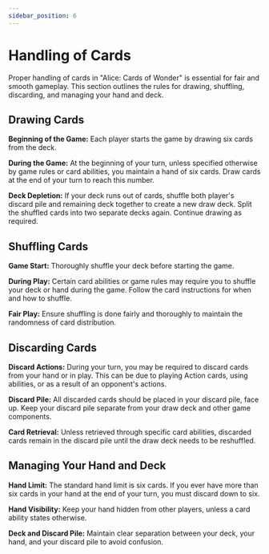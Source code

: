 ```yaml
---
sidebar_position: 6
---
```


# Handling of Cards

Proper handling of cards in "Alice: Cards of Wonder" is essential for fair and smooth gameplay. This section outlines the rules for drawing, shuffling, discarding, and managing your hand and deck.

## Drawing Cards

**Beginning of the Game:** Each player starts the game by drawing six cards from the deck.

**During the Game:** At the beginning of your turn, unless specified otherwise by game rules or card abilities, you maintain a hand of six cards. Draw cards at the end of your turn to reach this number.

**Deck Depletion:** If your deck runs out of cards, shuffle both player's discard pile and remaining deck together to create a new draw deck. Split the shuffled cards into two separate decks again. Continue drawing as required.

## Shuffling Cards

**Game Start:** Thoroughly shuffle your deck before starting the game.

**During Play:** Certain card abilities or game rules may require you to shuffle your deck or hand during the game. Follow the card instructions for when and how to shuffle.

**Fair Play:** Ensure shuffling is done fairly and thoroughly to maintain the randomness of card distribution.

## Discarding Cards

**Discard Actions:** During your turn, you may be required to discard cards from your hand or in play. This can be due to playing Action cards, using abilities, or as a result of an opponent's actions.

**Discard Pile:** All discarded cards should be placed in your discard pile, face up. Keep your discard pile separate from your draw deck and other game components.

**Card Retrieval:** Unless retrieved through specific card abilities, discarded cards remain in the discard pile until the draw deck needs to be reshuffled.

## Managing Your Hand and Deck

**Hand Limit:** The standard hand limit is six cards. If you ever have more than six cards in your hand at the end of your turn, you must discard down to six.

**Hand Visibility:** Keep your hand hidden from other players, unless a card ability states otherwise.

**Deck and Discard Pile:** Maintain clear separation between your deck, your hand, and your discard pile to avoid confusion.